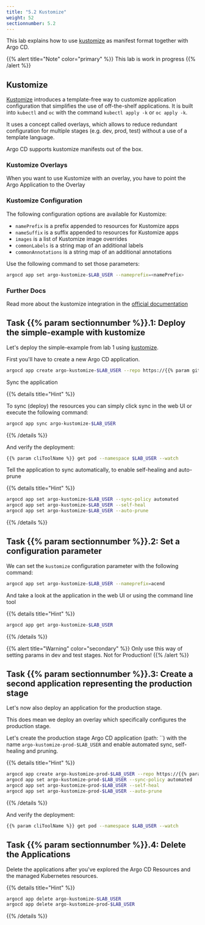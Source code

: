 ```yaml
---
title: "5.2 Kustomize"
weight: 52
sectionnumber: 5.2
---
```


This lab explains how to use [kustomize](https://kustomize.io/)  as manifest format together with Argo CD.

{{% alert title="Note" color="primary" %}}
This lab is work in progress
{{% /alert %}}


## Kustomize

[Kustomize](https://kustomize.io/) introduces a template-free way to customize application configuration that simplifies the use of off-the-shelf applications. It is built into `kubectl` and `oc` with the command `kubectl apply -k` or `oc apply -k`.

It uses a concept called overlays, which allows to reduce redundant configuration for multiple stages (e.g. dev, prod, test) without a use of a template language.

Argo CD supports kustomize manifests out of the box.


### Kustomize Overlays

When you want to use Kustomize with an overlay, you have to point the Argo Application to the Overlay


### Kustomize Configuration

The following configuration options are available for Kustomize:

* `namePrefix` is a prefix appended to resources for Kustomize apps
* `nameSuffix` is a suffix appended to resources for Kustomize apps
* `images` is a list of Kustomize image overrides
* `commonLabels` is a string map of an additional labels
* `commonAnnotations` is a string map of an additional annotations

Use the following command to set those parameters:

```bash
argocd app set argo-kustomize-$LAB_USER --nameprefix=<namePrefix>
```


### Further Docs

Read more about the kustomize integration in the [official documentation](https://argo-cd.readthedocs.io/en/stable/user-guide/kustomize/)


## Task {{% param sectionnumber %}}.1: Deploy the simple-example with kustomize

Let's deploy the simple-example from lab 1 using [kustomize](https://github.com/acend/argocd-training-examples/tree/master/kustomize/simple-example).

First you'll have to create a new Argo CD application.

```bash
argocd app create argo-kustomize-$LAB_USER --repo https://{{% param giteaUrl %}}/$LAB_USER/argocd-training-examples.git --path 'kustomize/simple-example' --dest-server https://kubernetes.default.svc --dest-namespace $LAB_USER
```

Sync the application

{{% details title="Hint" %}}

To sync (deploy) the resources you can simply click sync in the web UI or execute the following command:

```bash
argocd app sync argo-kustomize-$LAB_USER
```
{{% /details %}}

And verify the deployment:

```bash
{{% param cliToolName %}} get pod --namespace $LAB_USER --watch
```

Tell the application to sync automatically, to enable self-healing and auto-prune

{{% details title="Hint" %}}
```bash
argocd app set argo-kustomize-$LAB_USER --sync-policy automated
argocd app set argo-kustomize-$LAB_USER --self-heal
argocd app set argo-kustomize-$LAB_USER --auto-prune
```
{{% /details %}}


## Task {{% param sectionnumber %}}.2: Set a configuration parameter

We can set the `kustomize` configuration parameter with the following command:

```bash
argocd app set argo-kustomize-$LAB_USER --nameprefix=acend
```

And take a look at the application in the web UI or using the command line tool

{{% details title="Hint" %}}

```bash
argocd app get argo-kustomize-$LAB_USER
```
{{% /details %}}

{{% alert title="Warning" color="secondary" %}}
Only use this way of setting params in dev and test stages. Not for Production!
{{% /alert %}}


## Task {{% param sectionnumber %}}.3: Create a second application representing the production stage

Let's now also deploy an application for the production stage.

This does mean we deploy an overlay which specifically configures the production stage.

Let's create the production stage Argo CD application (path: ``) with the name `argo-kustomize-prod-$LAB_USER` and enable automated sync, self-healing and pruning.

{{% details title="Hint" %}}

```bash
argocd app create argo-kustomize-prod-$LAB_USER --repo https://{{% param giteaUrl %}}/$LAB_USER/argocd-training-examples.git --path 'kustomize/overlays-example/overlays/production' --dest-server https://kubernetes.default.svc --dest-namespace $LAB_USER
argocd app set argo-kustomize-prod-$LAB_USER --sync-policy automated
argocd app set argo-kustomize-prod-$LAB_USER --self-heal
argocd app set argo-kustomize-prod-$LAB_USER --auto-prune
```

{{% /details %}}

And verify the deployment:

```bash
{{% param cliToolName %}} get pod --namespace $LAB_USER --watch
```


## Task {{% param sectionnumber %}}.4: Delete the Applications

Delete the applications after you've explored the Argo CD Resources and the managed Kubernetes resources.

{{% details title="Hint" %}}
```bash
argocd app delete argo-kustomize-$LAB_USER
argocd app delete argo-kustomize-prod-$LAB_USER
```
{{% /details %}}
